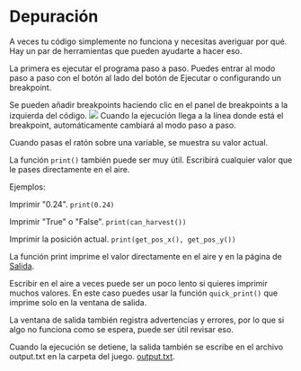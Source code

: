 # Depuración
A veces tu código simplemente no funciona y necesitas averiguar por qué. Hay un par de herramientas que pueden ayudarte a hacer eso.

La primera es ejecutar el programa paso a paso. 
Puedes entrar al modo paso a paso con el botón al lado del botón de Ejecutar o configurando un breakpoint.

Se pueden añadir breakpoints haciendo clic en el panel de breakpoints a la izquierda del código.
![](Breakpoints227)
Cuando la ejecución llega a la línea donde está el breakpoint, automáticamente cambiará al modo paso a paso.

Cuando pasas el ratón sobre una variable, se muestra su valor actual.

La función `print()` también puede ser muy útil. Escribirá cualquier valor que le pases directamente en el aire.

Ejemplos:

Imprimir "0.24".
`print(0.24)`

Imprimir "True" o "False".
`print(can_harvest())`

Imprimir la posición actual.
`print(get_pos_x(), get_pos_y())`

La función print imprime el valor directamente en el aire y en la página de [Salida](docs/output.md).

Escribir en el aire a veces puede ser un poco lento si quieres imprimir muchos valores.
En este caso puedes usar la función `quick_print()` que imprime solo en la ventana de salida.

La ventana de salida también registra advertencias y errores, por lo que si algo no funciona como se espera, puede ser útil revisar eso.

Cuando la ejecución se detiene, la salida también se escribe en el archivo output.txt en la carpeta del juego. [output.txt](persistent_data_path/output.txt).